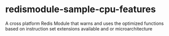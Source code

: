 # redismodule-sample-cpu-features
A cross platform Redis Module that warns and uses the optimized functions based on instruction set extensions available and or microarchitecture
